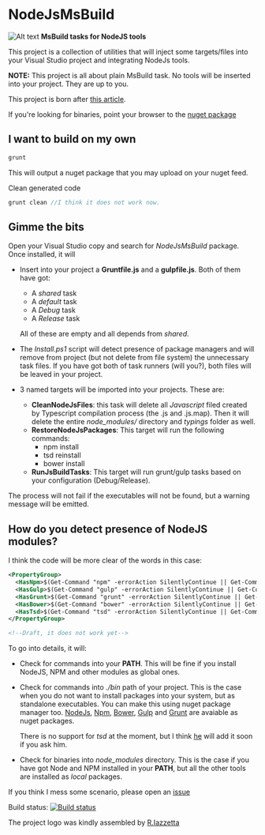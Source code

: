 NodeJsMsBuild
=============

![Alt text](https://rawgit.com/XVincentX/NodeJsMsBuild/master/NodeJsMsBuild.png)
**MsBuild tasks for NodeJS tools**

This project is a collection of utilities that will inject some targets/files into your
Visual Studio project and integrating NodeJs tools.

**NOTE:** This project is all about plain MsBuild task. No tools will be inserted
into your project. They are up to you.

This project is born after [this article](http://www.dotnet-programming.com/post/2014/07/11/Integrate-NodeJS-tools-in-Visual-StudioTFS.aspx).

If you're looking for binaries, point your browser to the
[nuget package](http://nuget.org/packages...)

## I want to build on my own
```javascript
grunt
```
This will output a nuget package that you may upload on your nuget feed.

Clean generated code
```javascript
grunt clean //I think it does not work now.
```

## Gimme the bits
Open your Visual Studio copy and search for _NodeJsMsBuild_ package.
Once installed, it will
* Insert into your project a **Gruntfile.js** and a **gulpfile.js**. Both of them
 have got:
  * A _shared_ task
  * A _default_ task
  * A _Debug_ task
  * A _Release_ task

  All of these are empty and all depends from _shared_.

* The _Install.ps1_ script will detect presence of package managers and will
remove from project (but not delete from file system) the unnecessary task files.
If you have got both of task runners (will you?), both files will be leaved in
your project.

* 3 named targets will be imported into your projects. These are:
  * **CleanNodeJsFiles**: this task will delete all _Javascript_ filed created by
  Typescript compilation process (the .js and .js.map). Then it will delete the
  entire _node_modules/_ directory and _typings_ folder as well.
  * **RestoreNodeJsPackages**: This target will run the following commands:
    * npm install
    * tsd reinstall
    * bower install
  * **RunJsBuildTasks**: This target will run grunt/gulp  tasks based on your
  configuration (Debug/Release).

The process will not fail if the executables will not be found, but a warning
message will be emitted.

## How do you detect presence of NodeJS modules?
I think the code will be more clear of the words in this case:
```xml
<PropertyGroup>
  <HasNpm>$(Get-Command "npm" -errorAction SilentlyContinue || Get-Command ".bin/npm" -errorAction SilentlyContinue)</HasNpm>
  <HasGulp>$(Get-Command "gulp" -errorAction SilentlyContinue || Get-Command ".bin/gulp" -errorAction SilentlyContinue) || Get-Command ".node_modules/.bin/gulp" -errorAction SilentlyContinue)</HasGulp>
  <HasGrunt>$(Get-Command "grunt" -errorAction SilentlyContinue || Get-Command ".bin/grunt" -errorAction SilentlyContinue) || Get-Command ".node_modules/.bin/grunt" -errorAction SilentlyContinue)</HasGrunt>
  <HasBower>$(Get-Command "bower" -errorAction SilentlyContinue || Get-Command ".bin/bower" -errorAction SilentlyContinue) || Get-Command ".node_modules/.bin/bower" -errorAction SilentlyContinue)</HasBower>
  <HasTsd>$(Get-Command "tsd" -errorAction SilentlyContinue || Get-Command ".bin/tsd" -errorAction SilentlyContinue) || Get-Command ".node_modules/.bin/tsd" -errorAction SilentlyContinue)</HasTsd>
</PropertyGroup>

<!--Draft, it does not work yet-->
```
To go into details, it will:
* Check for commands into your __PATH__. This will be fine if you install NodeJS,
NPM and other modules as global ones.
* Check for commands into _./bin_ path of your project. This is the case when
you do not want to install packages into your system, but as standalone executables.
You can make this using nuget package manager too.
[NodeJs](http://www.nuget.org/packages/Node.js/),
[Npm](http://www.nuget.org/packages/Npm/),
[Bower](http://www.nuget.org/packages/Bower/),
[Gulp](http://www.nuget.org/packages/Gulp.js/) and
[Grunt](http://www.nuget.org/packages/Grunt.js/)
are avaiable as nuget packages.

  There is no support for _tsd_ at the moment, but I think [he]() will add it soon
  if you ask him.
* Check for binaries into _node_modules_ directory. This is the case if you have
got Node and NPM installed in your **PATH**, but all the other tools are installed
as _local_ packages.

If you think I mess some scenario, please open an [issue](https://github.com/XVincentX/NodeJsMsBuild/issues)

Build status: [![Build status](https://ci.appveyor.com/api/projects/status/ywwyx7c541p3e9cx/branch/master)](https://ci.appveyor.com/project/XVincentX/nodejsmsbuild/branch/master)

The project logo was kindly assembled by [R.Iazzetta](https://www.linkedin.com/profile/view?id=299757718)
